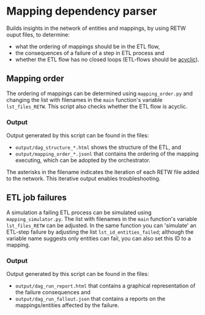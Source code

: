 # Mapping dependency parser

Builds insights in the network of entities and mappings, by using RETW ouput files, to determine:

* what the ordering of mappings should be in the ETL flow,
* the consequences of a failure of a step in ETL process and
* whether the ETL flow has no closed loops (ETL-flows should be [acyclic](https://en.wikipedia.org/wiki/Directed_acyclic_graph)).

## Mapping order

The ordering of mappings can be determined using ```mapping_order.py``` and changing the list with filenames in the ```main``` function's variable ```lst_files_RETW```. This script also checks whether the ETL flow is acyclic.

### Output

Output generated by this script can be found in the files:

* ```output/dag_structure_*.html``` shows the structure of the ETL, and
* ```output/mapping_order_*.jsonl``` that contains the ordering of the mapping executing, which can be adopted by the orchestrator.

The asterisks in the filename indicates the iteration of each RETW file added to the network. This iterative output enables troubleshooting.

## ETL job failures

A simulation a failing ETL process can be simulated using ```mapping_simulator.py```. The list with filenames in the ```main``` function's variable ```lst_files_RETW``` can be adjusted. In the same function you can 'simulate' an ETL-step failure by adjusting the list ```lst_id_entities_failed```; although the variable name suggests only entities can fail, you can also set this ID to a mapping.

### Output

Output generated by this script can be found in the files:

* ```output/dag_run_report.html``` that contains a graphical representation of the failure consequences and
* ```output/dag_run_fallout.json``` that contains a reports on the mappings/entities affected by the failure.
